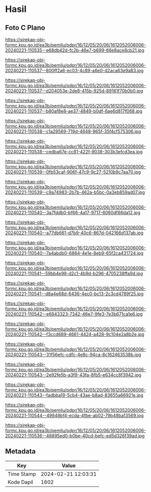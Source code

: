 # Hasil

## Foto C Plano

https://sirekap-obj-formc.kpu.go.id/ea3b/pemilu/pdpr/16/12/05/20/06/1612052006006-20240221-110535--e68db42d-fc2b-46e7-b699-66e8ace8cb21.jpg

https://sirekap-obj-formc.kpu.go.id/ea3b/pemilu/pdpr/16/12/05/20/06/1612052006006-20240221-110537--800ff2a6-ec03-4c89-a6e0-d2aca63e9a83.jpg

https://sirekap-obj-formc.kpu.go.id/ea3b/pemilu/pdpr/16/12/05/20/06/1612052006006-20240221-110537--d204053e-2de8-415b-925d-89161f70b0b0.jpg

https://sirekap-obj-formc.kpu.go.id/ea3b/pemilu/pdpr/16/12/05/20/06/1612052006006-20240221-110537--b80af8e8-ae37-4849-b0df-6ae6d817f068.jpg

https://sirekap-obj-formc.kpu.go.id/ea3b/pemilu/pdpr/16/12/05/20/06/1612052006006-20240221-110538--c1a29569-719d-4648-965f-35f4cf575306.jpg

https://sirekap-obj-formc.kpu.go.id/ea3b/pemilu/pdpr/16/12/05/20/06/1612052006006-20240221-110538--cedba67e-cc81-422f-9038-303b3efcd3ea.jpg

https://sirekap-obj-formc.kpu.go.id/ea3b/pemilu/pdpr/16/12/05/20/06/1612052006006-20240221-110539--0fb53caf-906f-47c9-9c27-5210b9c7aa70.jpg

https://sirekap-obj-formc.kpu.go.id/ea3b/pemilu/pdpr/16/12/05/20/06/1612052006006-20240221-110539--c9a74983-2b7b-462a-b5bc-0a3eb859ad07.jpg

https://sirekap-obj-formc.kpu.go.id/ea3b/pemilu/pdpr/16/12/05/20/06/1612052006006-20240221-110540--3a7fddb0-bf66-4a17-9717-6060df86da12.jpg

https://sirekap-obj-formc.kpu.go.id/ea3b/pemilu/pdpr/16/12/05/20/06/1612052006006-20240221-110540--a77db661-d7b9-40c6-867d-042166d137ab.jpg

https://sirekap-obj-formc.kpu.go.id/ea3b/pemilu/pdpr/16/12/05/20/06/1612052006006-20240221-110540--7a4abdb0-6864-4e1e-8eb9-65f2ca431724.jpg

https://sirekap-obj-formc.kpu.go.id/ea3b/pemilu/pdpr/16/12/05/20/06/1612052006006-20240221-110541--59bb4e98-d2c1-4b9d-b296-4705238ffa9d.jpg

https://sirekap-obj-formc.kpu.go.id/ea3b/pemilu/pdpr/16/12/05/20/06/1612052006006-20240221-110541--d8a4e68d-6436-4ec0-bc13-2c3cd4789f25.jpg

https://sirekap-obj-formc.kpu.go.id/ea3b/pemilu/pdpr/16/12/05/20/06/1612052006006-20240221-110542--e6843323-7342-46e7-9fe3-7e3b671ca1e6.jpg

https://sirekap-obj-formc.kpu.go.id/ea3b/pemilu/pdpr/16/12/05/20/06/1612052006006-20240221-110542--f3ccd689-4661-4424-a428-9c104e2a8b2e.jpg

https://sirekap-obj-formc.kpu.go.id/ea3b/pemilu/pdpr/16/12/05/20/06/1612052006006-20240221-110543--31f56efc-cdfc-4e8c-94ca-8c162463538b.jpg

https://sirekap-obj-formc.kpu.go.id/ea3b/pemilu/pdpr/16/12/05/20/06/1612052006006-20240221-110543--2e92fe5b-a3f9-43fa-8fb5-e634cc8f3942.jpg

https://sirekap-obj-formc.kpu.go.id/ea3b/pemilu/pdpr/16/12/05/20/06/1612052006006-20240221-110543--fadbba19-5cb4-43ae-b8ad-83655a66921e.jpg

https://sirekap-obj-formc.kpu.go.id/ea3b/pemilu/pdpr/16/12/05/20/06/1612052006006-20240221-110544--49848bf4-ecda-4fbe-ab02-79b48ba13569.jpg

https://sirekap-obj-formc.kpu.go.id/ea3b/pemilu/pdpr/16/12/05/20/06/1612052006006-20240221-110536--48895ed0-b0be-40cd-befc-ed5d326f39ad.jpg


## Metadata

| Key        | Value               |
| ---------- | ------------------- |
| Time Stamp | 2024-02-21 12:03:31 |
| Kode Dapil | 1602                |



